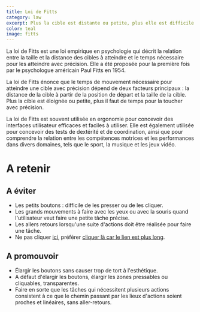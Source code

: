 ```yaml
---
title: Loi de Fitts
category: law
excerpt: Plus la cible est distante ou petite, plus elle est difficile à atteindre.
color: teal
image: fitts
---
```


La loi de Fitts est une loi empirique en psychologie qui décrit la relation
entre la taille et la distance des cibles à atteindre et le temps nécessaire
pour les atteindre avec précision. Elle a été proposée pour la première fois par
le psychologue américain Paul Fitts en 1954.

La loi de Fitts énonce que le temps de mouvement nécessaire pour atteindre une
cible avec précision dépend de deux facteurs principaux : la distance de la
cible à partir de la position de départ et la taille de la cible. Plus la cible
est éloignée ou petite, plus il faut de temps pour la toucher avec précision.

La loi de Fitts est souvent utilisée en ergonomie pour concevoir des interfaces
utilisateur efficaces et faciles à utiliser. Elle est également utilisée pour
concevoir des tests de dextérité et de coordination, ainsi que pour comprendre
la relation entre les compétences motrices et les performances dans divers
domaines, tels que le sport, la musique et les jeux vidéo.

# A retenir

## A éviter

- Les petits boutons : difficile de les presser ou de les cliquer.
- Les grands mouvements à faire avec les yeux ou avec la souris quand
  l'utilisateur veut faire une petite tâche précise.
- Les allers retours lorsqu'une suite d'actions doit être réalisée pour
  faire une tâche.
- Ne pas cliquer [ici](/cards/03-law-fitts), préférer [cliquer là car le lien est plus long](/cards/03-law-fitts).

## A promouvoir

- Élargir les boutons sans causer trop de tort à l'esthétique.
- A défaut d'élargir les boutons, élargir les zones pressables ou cliquables,
  transparentes.
- Faire en sorte que les tâches qui nécessitent plusieurs actions consistent à
  ce que le chemin passant par les lieux d'actions soient proches et linéaires,
  sans aller-retours.
